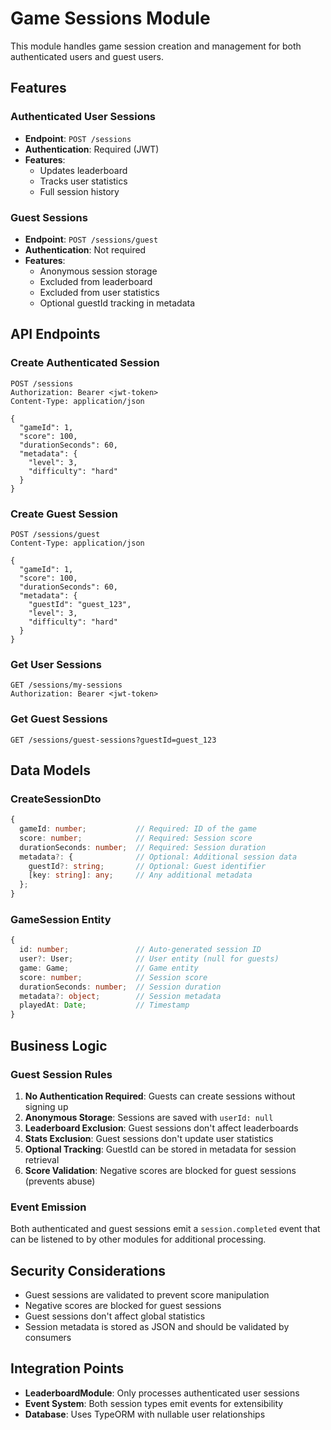 # Game Sessions Module

This module handles game session creation and management for both authenticated users and guest users.

## Features

### Authenticated User Sessions
- **Endpoint**: `POST /sessions`
- **Authentication**: Required (JWT)
- **Features**: 
  - Updates leaderboard
  - Tracks user statistics
  - Full session history

### Guest Sessions
- **Endpoint**: `POST /sessions/guest`
- **Authentication**: Not required
- **Features**:
  - Anonymous session storage
  - Excluded from leaderboard
  - Excluded from user statistics
  - Optional guestId tracking in metadata

## API Endpoints

### Create Authenticated Session
```http
POST /sessions
Authorization: Bearer <jwt-token>
Content-Type: application/json

{
  "gameId": 1,
  "score": 100,
  "durationSeconds": 60,
  "metadata": {
    "level": 3,
    "difficulty": "hard"
  }
}
```

### Create Guest Session
```http
POST /sessions/guest
Content-Type: application/json

{
  "gameId": 1,
  "score": 100,
  "durationSeconds": 60,
  "metadata": {
    "guestId": "guest_123",
    "level": 3,
    "difficulty": "hard"
  }
}
```

### Get User Sessions
```http
GET /sessions/my-sessions
Authorization: Bearer <jwt-token>
```

### Get Guest Sessions
```http
GET /sessions/guest-sessions?guestId=guest_123
```

## Data Models

### CreateSessionDto
```typescript
{
  gameId: number;           // Required: ID of the game
  score: number;            // Required: Session score
  durationSeconds: number;  // Required: Session duration
  metadata?: {              // Optional: Additional session data
    guestId?: string;       // Optional: Guest identifier
    [key: string]: any;     // Any additional metadata
  };
}
```

### GameSession Entity
```typescript
{
  id: number;               // Auto-generated session ID
  user?: User;              // User entity (null for guests)
  game: Game;               // Game entity
  score: number;            // Session score
  durationSeconds: number;  // Session duration
  metadata?: object;        // Session metadata
  playedAt: Date;           // Timestamp
}
```

## Business Logic

### Guest Session Rules
1. **No Authentication Required**: Guests can create sessions without signing up
2. **Anonymous Storage**: Sessions are saved with `userId: null`
3. **Leaderboard Exclusion**: Guest sessions don't affect leaderboards
4. **Stats Exclusion**: Guest sessions don't update user statistics
5. **Optional Tracking**: GuestId can be stored in metadata for session retrieval
6. **Score Validation**: Negative scores are blocked for guest sessions (prevents abuse)

### Event Emission
Both authenticated and guest sessions emit a `session.completed` event that can be listened to by other modules for additional processing.

## Security Considerations

- Guest sessions are validated to prevent score manipulation
- Negative scores are blocked for guest sessions
- Guest sessions don't affect global statistics
- Session metadata is stored as JSON and should be validated by consumers

## Integration Points

- **LeaderboardModule**: Only processes authenticated user sessions
- **Event System**: Both session types emit events for extensibility
- **Database**: Uses TypeORM with nullable user relationships 